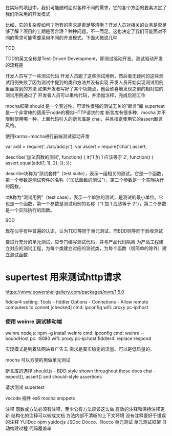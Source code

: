 

在实际的项目中，我们可能随时面对各种不同的需求，它的各个方面的要素决定了我们所采用的开发模式

比如，它的复杂度如何？所有的需求是否足够清晰？开发人员对相关的业务是否足够了解？项目的工期是否合理？种种问题，不一而足。这也决定了我们可能面对不同的需求可能需要采用不同的开发模式。下面大概说几种






TDD

TDD的英文全称是Test-Driven Development，即测试驱动开发。测试驱动开发的流程是

开发人员写了一些测试代码
开发人员跑了这些测试用例，然后毫无疑问的这些测试用例失败了因为测试中提到的类和方法并没有实现
开发人员开始实现测试用例里面提到的方法
如果开发者写好了某个功能点，他会欣喜地发现之前的相对应的测试用例通过了
开发者人员可以重构代码，并添加注释，完成后期工作


mocha框架
should 是一个表述性、可读性很强的测试无关的“断言”库
supertest是一个非常棒的适用于node的模拟HTTP请求的库
断言库有很多种，mocha 并不限制使用哪一种。上面代码引入的断言库是 chai，并且指定使用它的assert断言风格。

使用karma+mocha进行前端测试驱动开发


var add = require('../src/add.js');
var assert = require('chai').assert;

describe('加法函数的测试', function() {
    it('1 加 1 应该等于 2', function() {
        assert.equal(add(1, 1), 2);
    });
});

describe块称为“测试套件”（test suite），表示一组相关的测试。它是一个函数，第一个参数是测试套件的名称（“加法函数的测试”），第二个参数是一个实际执行的函数。

it块称为“测试用例”（test case），表示一个单独的测试，是测试的最小单位。它也是一个函数，第一个参数是测试用例的名称（“1 加 1 应该等于 2”），第二个参数是一个实际执行的函数。


BDD

现在似乎有种普遍的认识，认为TDD等同于单元测试，而BDD则等同于验收测试

要进行充分的单元测试，应专门编写测试代码，并与产品代码隔离
为产品工程建立对应的测试工程，为每个类建立对应的测试类，为每个函数（很简单的除外）建立测试函数

# supertest 用来测试http请求


https://www.powershellgallery.com/packages/nvm/1.5.0


fiddler4
    setting: Tools - fiddler Options - Connetions - Allow remote computers to connet [checked]
    cmd: ipconfig
    wifi: proxy pc-ip:host


### 使用 weinre 调试移动端
weinre
    nodejs: npm -g install weinre
    cmd: ipconfig
    cmd: weinre --boundHost <pc-ip>
    pc: <pc-ip>:8080
    wifi: proxy pc-ip:host
    fiddler4: replace respond


实现模式是到着陆网站看广告去
需求是真实稳定的流量。可以是低质量的。




mocha
  可以方便的用做单元测试

  断言库的选择
    should.js - BDD style shown throughout these docs
    chai - expect(), assert() and should-style assertions

  请求测试
    supertest

  vscode 插件
    es6 mocha snippets



注释
  函数或方法必须有注释，至少公有方法应该这么做
  有效的注释和保持注释更新
  结构化的注释可以转成文档
  方法内部不清晰的上下文环境
  没有注释要好于错误的注释
  YUIDoc npm yuidocjs
  JSDoc
  Docco、Rocco
单元测试
  单元测试框架
  自动构建过程
  代码覆盖率


